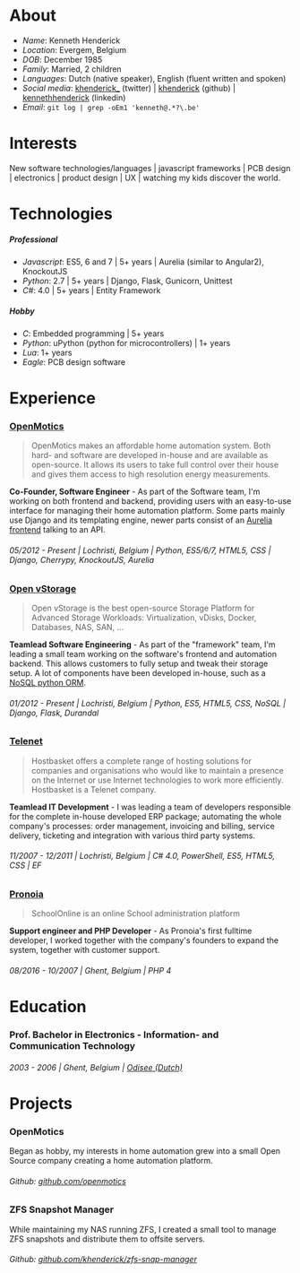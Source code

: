 # About

- _Name_: Kenneth Henderick
- _Location_: Evergem, Belgium
- _DOB_: December 1985
- _Family_: Married, 2 children
- _Languages_: Dutch (native speaker), English (fluent written and spoken)
- _Social media_: [khenderick_](https://twitter.com/khenderick_) (twitter) | [khenderick](https://github.com/khenderick) (github) | [kennethhenderick](https://www.linkedin.com/in/kennethhenderick/) (linkedin)
- _Email_: `git log | grep -oEm1 'kenneth@.*?\.be'`

# Interests

New software technologies/languages | javascript frameworks | PCB design | electronics | product design | UX | watching my kids discover the world.

# Technologies

##### Professional

- _Javascript_: ES5, 6 and 7 | 5+ years | Aurelia (similar to Angular2), KnockoutJS
- _Python_: 2.7 | 5+ years | Django, Flask, Gunicorn, Unittest
- _C#_: 4.0 | 5+ years | Entity Framework

##### Hobby

- _C_: Embedded programming | 5+ years
- _Python_: uPython (python for microcontrollers) | 1+ years
- _Lua_: 1+ years
- _Eagle_: PCB design software

# Experience

### [OpenMotics](https://www.openmotics.com/)

> OpenMotics makes an affordable home automation system. Both hard- and software are developed in-house and are available as open-source. It allows its users to take full control over their house and gives them access to high resolution energy measurements.

**Co-Founder, Software Engineer** - As part of the Software team, I'm working on both frontend and backend, providing users with an easy-to-use interface for managing their home automation platform. Some parts mainly use Django and its templating engine, newer parts consist of an [Aurelia frontend](https://github.com/openmotics/gateway-frontend) talking to an API.

###### 05/2012 - Present | Lochristi, Belgium | Python, ES5/6/7, HTML5, CSS | Django, Cherrypy, KnockoutJS, Aurelia

### [Open vStorage](http://www.openvstorage.org/)

> Open vStorage is the best open-source Storage Platform for Advanced Storage Workloads: Virtualization, vDisks, Docker, Databases, NAS, SAN, ...

**Teamlead Software Engineering** - As part of the "framework" team, I'm leading a small team working on the software's frontend and automation backend. This allows customers to fully setup and tweak their storage setup. A lot of components have been developed in-house, such as a [NoSQL python ORM](https://github.com/openvstorage/framework/tree/develop/ovs/dal).

###### 01/2012 - Present | Lochristi, Belgium | Python, ES5, HTML5, CSS, NoSQL | Django, Flask, Durandal

### [Telenet](https://www.hostbasket.com)

> Hostbasket offers a complete range of hosting solutions for companies and organisations who would like to maintain a presence on the Internet or use Internet technologies to work more efficiently. Hostbasket is a Telenet company.

**Teamlead IT Development** - I was leading a team of developers responsible for the complete in-house developed ERP package; automating the whole company's processes: order management, invoicing and billing, service delivery, ticketing and integration with various third party systems.

###### 11/2007 - 12/2011 | Lochristi, Belgium | C# 4.0, PowerShell, ES5, HTML5, CSS | EF

### [Pronoia](http://schoolonline.be/)

> SchoolOnline is an online School administration platform

**Support engineer and PHP Developer** - As Pronoia's first fulltime developer, I worked together with the company's founders to expand the system, together with customer support.

###### 08/2016 - 10/2007 | Ghent, Belgium | PHP 4

# Education

### Prof. Bachelor in Electronics - Information- and Communication Technology

###### 2003 - 2006 | Ghent, Belgium | [Odisee (Dutch)](https://www.odisee.be/nl/elektronica-ict)

# Projects

### OpenMotics

Began as hobby, my interests in home automation grew into a small Open Source company creating a home automation platform.

###### Github: [github.com/openmotics](https://github.com/openmotics)

### ZFS Snapshot Manager

While maintaining my NAS running ZFS, I created a small tool to manage ZFS snapshots and distribute them to offsite servers.

###### Github: [github.com/khenderick/zfs-snap-manager](https://github.com/khenderick/zfs-snap-manager)
